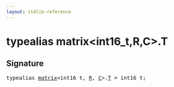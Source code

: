 ```yaml
---
layout: stdlib-reference
---
```


# typealias matrix\<int16\_t,R,C\>\.T

## Signature

<pre>
<span class='code_keyword'>typealias</span> <a href="../types/matrix/index" class="code_type">matrix</a>&lt;int16_t, <a href="../types/matrix/index#decl-R" class="code_var">R</a>, <a href="../types/matrix/index#decl-C" class="code_var">C</a>&gt;.<a href="t-0" class="code_type">T</a> = int16_t;
</pre>

